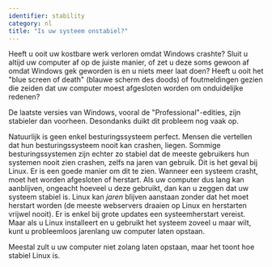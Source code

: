 ```yaml
---
identifier: stability
category: nl
title: "Is uw systeem onstabiel?"
---
```


Heeft u ooit uw kostbare werk verloren omdat Windows crashte? Sluit u altijd
uw computer af op de juiste manier, of zet u deze soms gewoon af omdat Windows
gek geworden is en u niets meer laat doen? Heeft u ooit het "blue screen of death"
(blauwe scherm des doods) of foutmeldingen gezien die zeiden dat uw computer
moest afgesloten worden om onduidelijke redenen? 

De laatste versies van Windows, vooral de "Professional"-edities, zijn stabieler
dan voorheen. Desondanks duikt dit probleem nog vaak op.

Natuurlijk is geen enkel besturingssysteem perfect. Mensen die vertellen
dat hun besturingssysteem nooit kan crashen, liegen. Sommige besturingssystemen
zijn echter zo stabiel dat de meeste gebruikers hun systemen nooit zien crashen,
zelfs na jaren van gebruik. Dit is het geval bij Linux. Er is een goede manier
om dit te zien. Wanneer een systeem crasht, moet het worden afgesloten of
herstart. Als uw computer dus lang kan aanblijven, ongeacht hoeveel u deze
gebruikt, dan kan u zeggen dat uw systeem stabiel is. Linux kan <i>jaren</i> 
blijven aanstaan zonder dat het moet herstart worden (de meeste webservers
draaien op Linux en herstarten vrijwel nooit). Er is enkel bij grote updates
een systeemherstart vereist. Maar als u Linux installeert en u gebruikt het
systeem zoveel u maar wilt, kunt u probleemloos jarenlang uw computer laten
opstaan.

Meestal zult u uw computer niet zolang laten opstaan, maar het toont hoe
stabiel Linux is.




